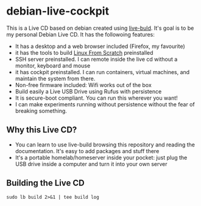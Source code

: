 # debian-live-cockpit

This is a Live CD based on debian created using [live-buld](https://live-team.pages.debian.net/live-manual/html/live-manual/index.en.html).
It's goal is to be my personal Debian Live CD. It has the followoing features:

* It has a desktop and a web browser included (Firefox, my favourite)
* it has the tools to build [Linux From Scratch](https://linuxfromscratch.org/lfs/) preinstalled
* SSH server preinstalled. I can remote inside the live cd without a monitor, keyboard and mouse
* it has cockpit preinstalled. I can run containers, virtual machines, and maintain the system from there.
* Non-free firmware included: Wifi works out of the box
* Build easily a Live USB Drive using Rufus with persistence
* It is secure-boot compliant. You can run this wherever you want!
* I can make experiments running without persistence without the fear of breaking something.

## Why this Live CD?
* You can learn to use live-build browsing this repository and reading the documentation. It's easy to add packages and stuff there
* It's a portable homelab/homeserver inside your pocket: just plug the USB drive inside a computer and turn it into your own server

## Building the Live CD
    sudo lb build 2>&1 | tee build log
